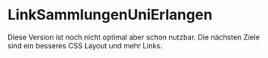 # LinkSammlungenUniErlangen

Diese Version ist noch nicht optimal aber schon nutzbar.
Die nächsten Ziele sind ein besseres CSS Layout und mehr Links.
